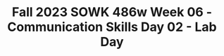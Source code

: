---
layout: single_embed_slide
title: "Fall 2023 SOWK 486w Week 06 - Communication Skills Day 02 - Lab Day"
presentation_id: hcfH05
canonical_url: /presentations/hcfH05/
slides:
  - slide_name: ../deck-11284-large-0.jpeg
    slide_thumbnail: ../deck-11284-thumb-0.jpeg
    slide_text: >
      <p>CONVEYING EMPATHY &amp; AUTHENTICITY VERBAL FOLLOWING, EXPLORING, &amp; FOCUSING SKILLS
      COMMUNICATION SKILLS LAB DAY
      SOWK 486w Fall 2023 Jacob Campbell, Ph.D. LICSW Heritage University</p>
      
  - slide_name: ../deck-11284-large-1.jpeg
    slide_thumbnail: ../deck-11284-thumb-1.jpeg
    slide_text: >
      <p>AGENDA OUR TENTATIVE PL AN FOR WEEK FIVE •
      Check-in about learning so far
      •
      Teaching empathy to clients
      •
      Following skills
      •
      Practice implementing following skills
      •
      Authentic responding and praise
      •
      Sharing following skills
      Fall 2023 SOWK 486w
      Communication Skills
      Jacob Campbell, Ph.D. LICSW at Heritage University</p>
      
  - slide_name: ../deck-11284-large-2.jpeg
    slide_thumbnail: ../deck-11284-thumb-2.jpeg
    slide_text: >
      <p>WHAT WE HAVE BEEN LEARNING C HEC KING IN
      Working in Circles
      Respect the talking piece Speak from the heart Listen from the heart Trust that you know what to say Say just enough (Clifford, n.d.)
      Fall 2023 SOWK 486w
      •
      What are some things that you feel like you can take away from this class so far?
      •
      What are ways that you are implementing or incorporating things you have been learning in any of your classes into your life?
      •
      What do you need to be a better social worker as you progress through your education?
      Communication Skills
      Jacob Campbell, Ph.D. LICSW at Heritage University</p>
      
  - slide_name: ../deck-11284-large-3.jpeg
    slide_thumbnail: ../deck-11284-thumb-3.jpeg
    slide_text: >
      <p>􀠎
      OBSERVATION YOUR CONVERSATIONS THIS WEEK A. As you interact with others and observe others’ interactions during the week, notice how frequently infrequently people send empathic messages. Also, observe the types of messages that are sent and how these messages influence the course of conversations. B. As you interact with your spouse, parents, children, friends, and fellow students, practice listening carefully and responding with empathic messages when appropriate. Be alert to how empathic messages influence interactions and to the feeling tones that these responses create. Fall 2023 SOWK 486w
      Communication Skills
      Jacob Campbell, Ph.D. LICSW at Heritage University</p>
      
  - slide_name: ../deck-11284-large-4.jpeg
    slide_thumbnail: ../deck-11284-thumb-4.jpeg
    slide_text: >
      <p>PRACTICE WITH EMPATHIC COMMUNICATION •
      Single woman, age 80 [to social worker concerning her request to move to an independent living complex provided for ambulatory older persons]:
      •
      Goodness, the more I think of moving, the more scared I get. I have neighbors here who look after me, and I won’t know a soul there. I’m afraid I’ll be all alone.
      Fall 2023 SOWK 486w
      Communication Skills
      Jacob Campbell, Ph.D. LICSW at Heritage University</p>
      
  - slide_name: ../deck-11284-large-5.jpeg
    slide_thumbnail: ../deck-11284-thumb-5.jpeg
    slide_text: >
      <p>PRACTICE WITH EMPATHIC COMMUNICATION •
      Male, age 16 [in weekly visit to social work probation officer]:
      •
      I don’t see the sense in having to come here every (expletive) week. I haven’t been in any trouble now since I went to court a month ago. You should know by now you can trust me.”
      Fall 2023 SOWK 486w
      Communication Skills
      Jacob Campbell, Ph.D. LICSW at Heritage University</p>
      
  - slide_name: ../deck-11284-large-6.jpeg
    slide_thumbnail: ../deck-11284-thumb-6.jpeg
    slide_text: >
      <p>TEACHING EMPATHY HOW TO SHARE WITH CLIENTS
      •
      Teach clients the paradigm for empathic responding.
      •
      Introduce clients to the list of affective words and phrases and to the Leads for Empathic Responses list.
      •
      Intervene in sessions when clients ignore or fail to validate messages.
      •
      Give positive feedback when clients listen to each other.
      Fall 2023 SOWK 486w
      Communication Skills
      Jacob Campbell, Ph.D. LICSW at Heritage University</p>
      
  - slide_name: ../deck-11284-large-7.jpeg
    slide_thumbnail: ../deck-11284-thumb-7.jpeg
    slide_text: >
      <p>Work in teams of three or four to design a planned intervention for teaching empathy. What population would you work with, how would you teach them empathy, what would some of the sessions look like? You will have about 15 minutes to come up with ideas, and then you will share back with the group.</p>
      
  - slide_name: ../deck-11284-large-8.jpeg
    slide_thumbnail: ../deck-11284-thumb-8.jpeg
    slide_text: >
      <p>FOLLOWING SKILLS
      FURTHERING RESPONSES REFLECTION RESPONSES CLOSED-ENDED RESPONSES OPEN-ENDED RESPONSES PROVIDING &amp; MAINTAINING FOCUS SUMMARIZING SEEKING CONCRETENESS
      Fall 2023 SOWK 486w
      Communication Skills
      (Hepworth et al. 2022)
      Jacob Campbell, Ph.D. LICSW at Heritage University</p>
      
  - slide_name: ../deck-11284-large-9.jpeg
    slide_thumbnail: ../deck-11284-thumb-9.jpeg
    slide_text: >
      <p>FOLLOWING SKILLS IN S E S N A ESPO R M N O I T C &amp; REFLE G O SP E N I N U ID - E N D E D VM RESP ONS M O E R S A P SEEKING R I CONCRETENESS Z IN G
      A T
      IN
      IN
      G
      FURTHERING RESPONSES
      O L C
      SE
      Fall 2023 SOWK 486w
      D
      EN
      D E D
      R
      S E
      O P
      N
      S
      S E •
      Nonverbal minimal prompts
      •
      Verbal minimal prompts
      •
      Accent responses
      Communication Skills
      (Hepworth et al. 2022)
      Jacob Campbell, Ph.D. LICSW at Heritage University</p>
      
  - slide_name: ../deck-11284-large-10.jpeg
    slide_thumbnail: ../deck-11284-thumb-10.jpeg
    slide_text: >
      <p>FOLLOWING SKILLS
      &amp;
      M
      A
      IN
      A T
      IN
      IN
      G
      S E S N
      O P G S E R O SP E N I N I N G ERN D D E UT H I E D R M V RESP FU O M ONS E R S A P SEEKING R I CONCRETENESS Z IN G
      REFLECTION RESPONSES
      O L C
      S
      Fall 2023 SOWK 486w
      D E
      N E -
      D E D
      R
      S E
      REFLECTION OF CONTENT
      O P
      N
      S
      S E
      emphasize the cognitive aspects of client messages, such as situations, ideas, objects, or persons
      •
      Simple reflections
      •
      Complex reflections
      •
      Reframing
      Communication Skills
      REFLECTION OF AFFECT
      In reflections of affect, social workers relate with responses that accurately capture clients’ affect and help them reflect on and sort through their feelings
      (Hepworth et al. 2022)
      Jacob Campbell, Ph.D. LICSW at Heritage University</p>
      
  - slide_name: ../deck-11284-large-11.jpeg
    slide_thumbnail: ../deck-11284-thumb-11.jpeg
    slide_text: >
      <p>FOLLOWING SKILLS IN S E S N A ESPO R M N O I T C S E L E F E &amp; S R N O P G S E O SP E N I N I N G R ERN D D E UT H I E D R M V RESP FU O M ONS E R S A P SEEKING R I CONCRETENESS Z IN G
      A T
      IN
      IN
      G
      CLOSED-ENDED RESPONSES
      Fall 2023 SOWK 486w
      Define a topic and restrict the client’s response to a few words or a simple yes or no answer.
      Communication Skills
      (Hepworth et al. 2022)
      Jacob Campbell, Ph.D. LICSW at Heritage University</p>
      
  - slide_name: ../deck-11284-large-12.jpeg
    slide_thumbnail: ../deck-11284-thumb-12.jpeg
    slide_text: >
      <p>FOLLOWING SKILLS IN S E S N A ESPO R M N O I T C S E L E F E &amp; S R N O P G S E R N S U DEI R I N G I H T R M V U F O M R A P SEEKING R I CONCRETENESS Z IN G
      A T
      IN
      IN
      G
      OPEN-ENDED RESPONSES
      O L C
      S
      Fall 2023 SOWK 486w
      D E
      N E -
      D E D
      R
      S E
      O P
      N
      S
      S E
      Invite expanded expression and leave the client free to express what seems most relevant and important.
      Communication Skills
      (Hepworth et al. 2022)
      Jacob Campbell, Ph.D. LICSW at Heritage University</p>
      
  - slide_name: ../deck-11284-large-13.jpeg
    slide_thumbnail: ../deck-11284-thumb-13.jpeg
    slide_text: >
      <p>FOLLOWING SKILLS S E S N O P S E R N O I T C S E L E F E S R N O P S E O SP E N I N G R UT H E- ERN D E D R M RESP U F ONS M ES A SEEKING R I CONCRETENESS Z IN G
      PROVIDING &amp; MAINTAINING FOCUS
      O L C
      S
      Fall 2023 SOWK 486w
      D E
      N E -
      D E D
      R
      S E
      O P
      N
      S
      S E</p>
      <ol>
      <li>Selecting topics for exploration 2. Exploring topics in depth 3. Managing obstacles to focusing
      Communication Skills
      (Hepworth et al. 2022)
      Jacob Campbell, Ph.D. LICSW at Heritage University</li>
      </ol>
      
  - slide_name: ../deck-11284-large-14.jpeg
    slide_thumbnail: ../deck-11284-thumb-14.jpeg
    slide_text: >
      <p>FOLLOWING SKILLS IN S E S N A ESPO R M N O I T C S E L E F E &amp; S R N O P G S E O SP E N I N I N G R ERN D D E UT H I E D R M V RESP FU O M ONS E R S A P RI Z IN G
      A T
      IN
      IN
      G
      SEEKING CONCRETENESS
      O L C
      S
      Fall 2023 SOWK 486w
      D E
      N E -
      D E D
      R
      S E
      O P
      N
      S
      Checking out Perceptions
      S E
      Clarifying the Meaning of Vague or Unfamiliar Terms Exploring the Basis of Conclusions Drawn by Clients Assisting Clients in Personalizing Their Statements
      Communication Skills
      (Hepworth et al. 2022)
      Jacob Campbell, Ph.D. LICSW at Heritage University</p>
      
  - slide_name: ../deck-11284-large-15.jpeg
    slide_thumbnail: ../deck-11284-thumb-15.jpeg
    slide_text: >
      <p>FOLLOWING SKILLS IN S E S N A ESPO R M N O I T C S E L E F E &amp; S R N O P G S E O SP E N I N I N G R ERN D D E UT H I E D R M V RESP FU O M ONS E R S A P RI Z IN G
      A T
      IN
      IN
      G
      SEEKING CONCRETENESS
      O L C
      S
      Fall 2023 SOWK 486w
      D E
      N E -
      D E D
      R
      S E
      O P
      N
      S
      Eliciting Specific Feelings
      S E
      Focusing on the Here and Now Eliciting Details Related to Clients’ Experiences Eliciting Details Related to Interactional Behavior
      Communication Skills
      (Hepworth et al. 2022)
      Jacob Campbell, Ph.D. LICSW at Heritage University</p>
      
  - slide_name: ../deck-11284-large-16.jpeg
    slide_thumbnail: ../deck-11284-thumb-16.jpeg
    slide_text: >
      <p>FOLLOWING SKILLS IN S E S N A ESPO R M N O I T C S E L E F E &amp; S R N O P G S E O P E NIN I N G R R E D N E D I H E T D R V RESP FU O ONS E R S P SEEKING CONCRETENESS
      A T
      IN
      IN
      G
      SUMMARIZING
      O L C
      D E S
      Fall 2023 SOWK 486w
      N E -
      D
      ED
      E R
      O P S
      N
      S E S</p>
      <ol>
      <li>Highlighting key aspects 2. Making connections 3. Reviewing major focal points 4. Recapitulating highlights and progress
      Communication Skills
      (Hepworth et al. 2022)
      Jacob Campbell, Ph.D. LICSW at Heritage University</li>
      </ol>
      
  - slide_name: ../deck-11284-large-17.jpeg
    slide_thumbnail: ../deck-11284-thumb-17.jpeg
    slide_text: >
      <p>FOLLOWING SKILLS &amp; INITIAL INTERVIEW Activity Explores what brings client in for contact
      ✓
      Explains client rights
      Comments
      BEFORE
      Brainstorm what potential information would you want to know about for this scenario or what are some common experiences for people in this situation
      Brie y explains agency function Paraphrases
      DEBRIEF AFTER Uses minimal prompts
      Uses accent
      Uses open-ended response
      •
      How did it feel as the interviewer to use the techniques?
      •
      How did it feel as the interviewee?
      •
      What did the observer notice? Share feedback from form
      INTERVIEWER
      Uses closed-ended response Focuses
      Seeks concreteness
      OBSERVER
      Summarizes
      INTERVIEWEE
      fl
      Fall 2023 SOWK 486w
      Communication Skills
      Jacob Campbell, Ph.D. LICSW at Heritage University</p>
      
  - slide_name: ../deck-11284-large-18.jpeg
    slide_thumbnail: ../deck-11284-thumb-18.jpeg
    slide_text: >
      <p>You are a BASW student and have been referred to meet with your field practicum placement adviser to help determine what practicum placement you will be going into next year.
      Fall 2023 SOWK 486w
      DEMONSTRATION
      Communication Skills
      Jacob Campbell, Ph.D. LICSW at Heritage University</p>
      
  - slide_name: ../deck-11284-large-19.jpeg
    slide_thumbnail: ../deck-11284-thumb-19.jpeg
    slide_text: >
      <p>ROLE PLAY SESSION 1 You are a freshman college student. You went to a student health clinic because you were having difficulty sleeping and were experiencing anxiety. They have referred you to the counseling clinic for an assessment. You are anxious about this referral, wondering if it means that you are going crazy. You are homesick and miss the people back home. You sometimes wonder if you are ready for this. You have begun to drink with people in the dorm; it makes you feel less lonely.
      Fall 2023 SOWK 486w
      Communication Skills
      INTERVIEWER
      OBSERVER
      INTERVIEWEE
      Jacob Campbell, Ph.D. LICSW at Heritage University</p>
      
  - slide_name: ../deck-11284-large-20.jpeg
    slide_thumbnail: ../deck-11284-thumb-20.jpeg
    slide_text: >
      <p>ROLE PLAY SESSION 2
      Estrella (or Erik) was referred to a social worker at the battered women’s shelter by a friend. The friend urged her to come to get help because the friend felt that Estrella was being abused by her husband. Estrella feels conflicted because she acknowledges that there is some violence, but feels that marriage is sacred, that she should be loyal, and that things will just work out.
      Fall 2023 SOWK 486w
      Communication Skills
      INTERVIEWER
      OBSERVER
      INTERVIEWEE
      Jacob Campbell, Ph.D. LICSW at Heritage University</p>
      
  - slide_name: ../deck-11284-large-21.jpeg
    slide_thumbnail: ../deck-11284-thumb-21.jpeg
    slide_text: >
      <p>ROLE PLAY SESSION 3
      You have been homeless for the last few months after a relationship ended. You have been couch surfing and staying with various friends. You are seeing a therapist and they referred you to case manager to help find options around housing and to practice working on some coping skills.
      Fall 2023 SOWK 486w
      Communication Skills
      INTERVIEWER
      OBSERVER
      INTERVIEWEE
      Jacob Campbell, Ph.D. LICSW at Heritage University</p>
      
  - slide_name: ../deck-11284-large-22.jpeg
    slide_thumbnail: ../deck-11284-thumb-22.jpeg
    slide_text: >
      <p>CUES FOR AUTHENTIC RESPONDING CLIENTS REQUEST FOR SELF-DISCLOSURE Request for personal information Request for social worker’s opinions, views and feelings (Hepworth, et al. 2022) Fall 2023 SOWK 486w
      SOCIAL WORKERS DECISION TO SHARE PERCEPTIONS AND REACTIONS THEY BELIEVE WILL BE HELPFUL Requests for social worker’s opinions, views, and feelings Disclosing personal past experiences Providing Feedback Experiencing discomfort in session Shareing feelings of frustration, anger, and hurt Responding to positive feedback Giving positive feedback Saying no and setting limits
      Communication Skills
      Jacob Campbell, Ph.D. LICSW at Heritage University</p>
      
  - slide_name: ../deck-11284-large-23.jpeg
    slide_thumbnail: ../deck-11284-thumb-23.jpeg
    slide_text: >
      <p>A STUDY ON PRAISE AND MINDSETS
      CAROL DWECK</p>
      
  - slide_name: ../deck-11284-large-24.jpeg
    slide_thumbnail: ../deck-11284-thumb-24.jpeg
    slide_text: >
      <p>OPPORTUNITY FOR PRAISE
      POPCORN POSITIVES
      Fall 2023 SOWK 486w
      Communication Skills
      Jacob Campbell, Ph.D. LICSW at Heritage University</p>
      
  - slide_name: ../deck-11284-large-25.jpeg
    slide_thumbnail: ../deck-11284-thumb-25.jpeg
    slide_text: >
      <p>FOLLOWING SKILLS
      FURTHERING RESPONSES
      TEACHING THESE SKILLS
      REFLECTION RESPONSES CLOSED-ENDED RESPONSES OPEN-ENDED RESPONSES PROVIDING &amp; MAINTAINING FOCUS SUMMARIZING SEEKING CONCRETENESS
      Fall 2023 SOWK 486w
      Communication Skills
      (Hepworth et al. 2022)
      Jacob Campbell, Ph.D. LICSW at Heritage University</p>
      
---